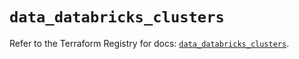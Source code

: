# `data_databricks_clusters`

Refer to the Terraform Registry for docs: [`data_databricks_clusters`](https://registry.terraform.io/providers/databricks/databricks/1.34.0/docs/data-sources/clusters).
